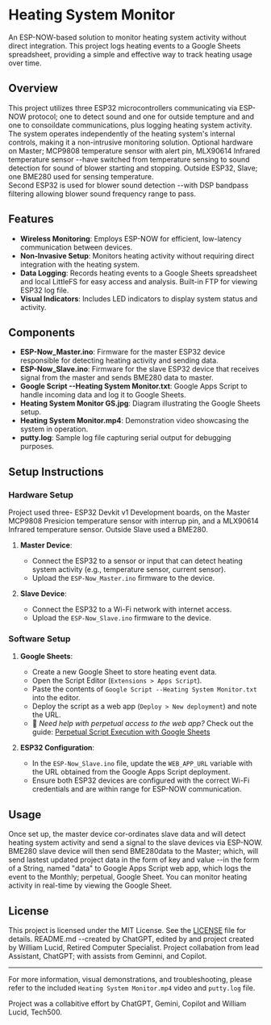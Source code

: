 
# Heating System Monitor

An ESP-NOW-based solution to monitor heating system activity without direct integration. This project logs heating events to a Google Sheets spreadsheet, providing a simple and effective way to track heating usage over time.

## Overview

This project utilizes three ESP32 microcontrollers communicating via ESP-NOW protocol; one to detect sound and  one for outside tempture and and one to consoildate communications, plus logging heating system activity. 
The system operates independently of the heating system's internal controls, making it a non-intrusive monitoring solution.  Optional hardware on Master; MCP9808 temperature sensor with alert pin, 
MLX90614 Infrared temperature sensor --have switched from temperature sensing to sound detection for sound of blower starting and stopping.  Outside ESP32, Slave; one BME280 used for sensing temperature.  
Second ESP32 is used for blower sound detection --with DSP bandpass filtering allowing blower sound frequency range to pass.

## Features  

- **Wireless Monitoring**: Employs ESP-NOW for efficient, low-latency communication between devices.
- **Non-Invasive Setup**: Monitors heating activity without requiring direct integration with the heating system.
- **Data Logging**: Records heating events to a Google Sheets spreadsheet and local LittleFS for easy access and analysis.  Built-in FTP for viewing ESP32 log file.
- **Visual Indicators**: Includes LED indicators to display system status and activity.

## Components

- **ESP-Now_Master.ino**: Firmware for the master ESP32 device responsible for detecting heating activity and sending data.
- **ESP-Now_Slave.ino**: Firmware for the slave ESP32 device that receives signal from the master and sends BME280 data to master.
- **Google Script --Heating System Monitor.txt**: Google Apps Script to handle incoming data and log it to Google Sheets.
- **Heating System Monitor GS.jpg**: Diagram illustrating the Google Sheets setup.
- **Heating System Monitor.mp4**: Demonstration video showcasing the system in operation.
- **putty.log**: Sample log file capturing serial output for debugging purposes.

## Setup Instructions

### Hardware Setup

Project used three- ESP32 Devkit v1 Development boards, on the Master MCP9808 Presicion temperature sensor with interrup pin, and a MLX90614 Infrared temperature sensor.  Outside Slave used a BME280. 

1. **Master Device**:
   - Connect the ESP32 to a sensor or input that can detect heating system activity (e.g., temperature sensor, current sensor).
   - Upload the `ESP-Now_Master.ino` firmware to the device.  

2. **Slave Device**:
   - Connect the ESP32 to a Wi-Fi network with internet access.
   - Upload the `ESP-Now_Slave.ino` firmware to the device.

### Software Setup

1. **Google Sheets**:
   - Create a new Google Sheet to store heating event data.
   - Open the Script Editor (`Extensions > Apps Script`).
   - Paste the contents of `Google Script --Heating System Monitor.txt` into the editor.
   - Deploy the script as a web app (`Deploy > New deployment`) and note the URL.
   - 📘 *Need help with perpetual access to the web app?* Check out the guide: [Perpetual Script Execution with Google Sheets](https://gist.github.com/Tech500/57fe6a035e46da4112d6330a637367d0)

2. **ESP32 Configuration**:
   - In the `ESP-Now_Slave.ino` file, update the `WEB_APP_URL` variable with the URL obtained from the Google Apps Script deployment.
   - Ensure both ESP32 devices are configured with the correct Wi-Fi credentials and are within range for ESP-NOW communication.

## Usage

Once set up, the master device cor-ordinates slave data and will detect heating system activity and send a signal to the slave devices via ESP-NOW. BME280 slave device will then send BME280data to the Master; which, will send 
lastest updated project data in the form of key and value --in the form of a String, named "data" to Google Apps Script web app, which logs the event to the Monthly; perpetual, Google Sheet. You can monitor heating 
activity in real-time by viewing the Google Sheet.

## License

This project is licensed under the MIT License. See the [LICENSE](LICENSE) file for details.  README.md --created by ChatGPT, edited by and project created by William Lucid, Retired Computer Specialist.  Project collabation 
from lead Assistant, ChatGPT; with assists from Geminni, and Copilot.

---

For more information, visual demonstrations, and troubleshooting, please refer to the included `Heating System Monitor.mp4` video and `putty.log` file.  

Project was a collabitive effort by ChatGPT, Gemini, Copilot and William Lucid, Tech500.

